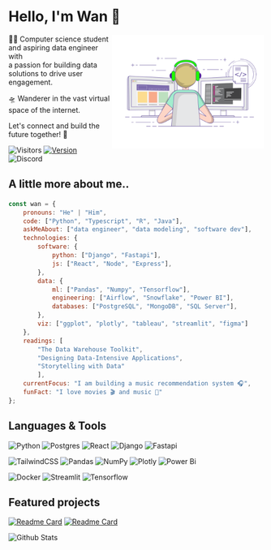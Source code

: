 # Hello, I'm Wan :wave:

<img align="right" width="300" src="coder.gif">

🧑‍💻 Computer science student and aspiring data engineer with  
a passion for building data solutions to drive user engagement.

🛸 Wanderer in the vast virtual space of the internet.

Let's connect and build the future together! 🌟

![Visitors](https://komarev.com/ghpvc/?username=nauqh&color=0ddfff&label=Profile+views&style=flat-square)
[![Version](https://img.shields.io/badge/Portfolio-V2.0.0-blue?style=flat-square&logo=Github)](https://nauqh.github.io)
![Discord](https://img.shields.io/discord/574921006817476608.svg?label=Discord&logo=Discord&colorB=7289da&logoColor=white&style=flat-square)

## A little more about me..

```javascript
const wan = {
    pronouns: "He" | "Him",
    code: ["Python", "Typescript", "R", "Java"],
    askMeAbout: ["data engineer", "data modeling", "software dev"],
    technologies: {
        software: {
            python: ["Django", "Fastapi"],
            js: ["React", "Node", "Express"],
        },
        data: {
            ml: ["Pandas", "Numpy", "Tensorflow"],
            engineering: ["Airflow", "Snowflake", "Power BI"],
            databases: ["PostgreSQL", "MongoDB", "SQL Server"],
        },
        viz: ["ggplot", "plotly", "tableau", "streamlit", "figma"]
    },
    readings: [
        "The Data Warehouse Toolkit", 
        "Designing Data-Intensive Applications", 
        "Storytelling with Data"
        ],
    currentFocus: "I am building a music recommendation system 🎧",
    funFact: "I love movies 🎬 and music 🎵"
};
```

## Languages & Tools

![Python](https://img.shields.io/badge/python%20-%2314354C.svg?&style=for-the-badge&logo=python&logoColor=white&colorB=00b4d8)
![Postgres](https://img.shields.io/badge/postgres-%23316192.svg?style=for-the-badge&logo=postgresql&logoColor=white&colorB=0096c7)
![React](https://img.shields.io/badge/react-%2320232a.svg?style=for-the-badge&logo=react&logoColor=white&&colorB=a594f9)
![Django](https://img.shields.io/badge/django-%23092E20.svg?style=for-the-badge&logo=django&logoColor=white&&colorB=9d4edd)
![Fastapi](https://img.shields.io/badge/FastAPI-005571?style=for-the-badge&logo=fastapi&logoColor=white&colorB=6f2dbd)

![TailwindCSS](https://img.shields.io/badge/tailwindcss-%2338B2AC.svg?style=for-the-badge&logo=tailwind-css&logoColor=white)
![Pandas](https://img.shields.io/badge/pandas-%23150458.svg?style=for-the-badge&logo=pandas&logoColor=white&colorB=52b788)
![NumPy](https://img.shields.io/badge/numpy-%23013243.svg?style=for-the-badge&logo=numpy&logoColor=white&colorB=40916c)
![Plotly](https://img.shields.io/badge/Plotly-%233F4F75.svg?style=for-the-badge&logo=plotly&colorB=ffdd00)
![Power Bi](https://img.shields.io/badge/power_bi-F2C811?style=for-the-badge&logo=powerbi&logoColor=white&colorB=ffc300)

![Docker](https://img.shields.io/badge/docker-%230db7ed.svg?style=for-the-badge&logo=docker&logoColor=white&colorB=ff758f)
![Streamlit](https://img.shields.io/badge/Streamlit%20-%2300599C.svg?&style=for-the-badge&logo=streamlit&colorB=ff4d6d&logoColor=white)
![Tensorflow](https://img.shields.io/badge/TensorFlow-%23FF6F00.svg?style=for-the-badge&logo=TensorFlow&logoColor=white&colorB=c9184a)

## Featured projects

[![Readme Card](https://github-readme-stats.vercel.app/api/pin/?username=nauqh&repo=Resonance-app&show_owner=true)](https://github.com/nauqh/Resonance-app)
[![Readme Card](https://github-readme-stats.vercel.app/api/pin/?username=nauqh&repo=Ashema&show_owner=true)](https://github.com/nauqh/Ashema)

![Github Stats](https://github-readme-stats.vercel.app/api?username=nauqh&count_private=true&show_icons=true&include_all_commits=true&rank_icon=github)